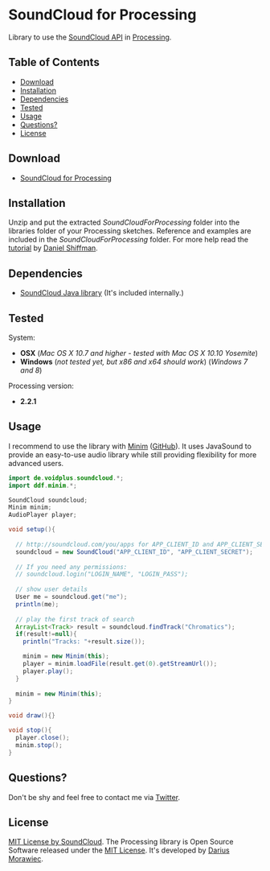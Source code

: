 # SoundCloud for Processing
Library to use the [SoundCloud API](https://developers.soundcloud.com/docs/api/guide) in [Processing](http://processing.org/).


## Table of Contents

- [Download](#download)
- [Installation](#installation)
- [Dependencies](#dependencies)
- [Tested](#tested)
- [Usage](#usage)
- [Questions?](#questions)
- [License](#license)


## Download

- [SoundCloud for Processing](download/SoundCloudForProcessing.zip?raw=true)


## Installation

Unzip and put the extracted *SoundCloudForProcessing* folder into the libraries folder of your Processing sketches. Reference and examples are included in the *SoundCloudForProcessing* folder. For more help read the [tutorial](http://www.learningprocessing.com/tutorials/libraries/) by [Daniel Shiffman](https://github.com/shiffman).


## Dependencies

- [SoundCloud Java library](https://github.com/voidplus/soundcloud-java-library) (It's included internally.)


## Tested

System:

- **OSX** (*Mac OS X 10.7 and higher - tested with Mac OS X 10.10 Yosemite*)
- **Windows** (*not tested yet, but x86 and x64 should work*) (*Windows 7 and 8*)

Processing version:

- **2.2.1**


## Usage

I recommend to use the library with [Minim](http://code.compartmental.net/tools/minim/) ([GitHub](https://github.com/ddf/Minim)). It uses JavaSound to provide an easy-to-use audio library while still providing flexibility for more advanced users.

```java
import de.voidplus.soundcloud.*;
import ddf.minim.*;

SoundCloud soundcloud;
Minim minim;
AudioPlayer player;

void setup(){
  
  // http://soundcloud.com/you/apps for APP_CLIENT_ID and APP_CLIENT_SECRET
  soundcloud = new SoundCloud("APP_CLIENT_ID", "APP_CLIENT_SECRET");
  
  // If you need any permissions:
  // soundcloud.login("LOGIN_NAME", "LOGIN_PASS");
  
  // show user details
  User me = soundcloud.get("me");
  println(me);
  
  // play the first track of search
  ArrayList<Track> result = soundcloud.findTrack("Chromatics");
  if(result!=null){
    println("Tracks: "+result.size());

    minim = new Minim(this);  
    player = minim.loadFile(result.get(0).getStreamUrl());
    player.play();
  }
  
  minim = new Minim(this);
}

void draw(){}

void stop(){
  player.close();
  minim.stop();
}
```


## Questions?

Don't be shy and feel free to contact me via [Twitter](http://twitter.voidplus.de).


## License

[MIT License by SoundCloud](https://raw.github.com/soundcloud/java-api-wrapper/master/LICENSE). The Processing library is Open Source Software released under the [MIT License](MIT-LICENSE.txt). It's developed by [Darius Morawiec](http://voidplus.de).